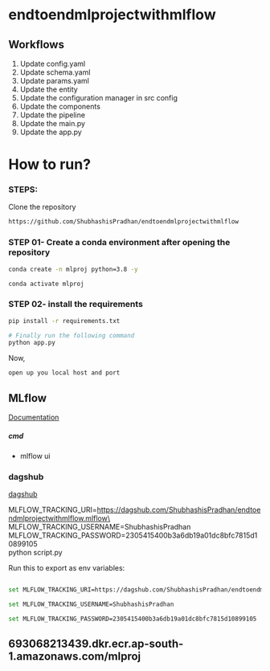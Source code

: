 # endtoendmlprojectwithmlflow


## Workflows

1. Update config.yaml
2. Update schema.yaml
3. Update params.yaml
4. Update the entity
5. Update the configuration manager in src config
6. Update the components
7. Update the pipeline 
8. Update the main.py
9. Update the app.py



# How to run?
### STEPS:

Clone the repository

```bash
https://github.com/ShubhashisPradhan/endtoendmlprojectwithmlflow
```
### STEP 01- Create a conda environment after opening the repository

```bash
conda create -n mlproj python=3.8 -y
```

```bash
conda activate mlproj
```


### STEP 02- install the requirements
```bash
pip install -r requirements.txt
```


```bash
# Finally run the following command
python app.py
```

Now,
```bash
open up you local host and port
```



## MLflow

[Documentation](https://mlflow.org/docs/latest/index.html)


##### cmd
- mlflow ui

### dagshub
[dagshub](https://dagshub.com/)

MLFLOW_TRACKING_URI=https://dagshub.com/ShubhashisPradhan/endtoendmlprojectwithmlflow.mlflow\
MLFLOW_TRACKING_USERNAME=ShubhashisPradhan \
MLFLOW_TRACKING_PASSWORD=2305415400b3a6db19a01dc8bfc7815d10899105 \
python script.py

Run this to export as env variables:

```bash

set MLFLOW_TRACKING_URI=https://dagshub.com/ShubhashisPradhan/endtoendmlprojectwithmlflow.mlflow

set MLFLOW_TRACKING_USERNAME=ShubhashisPradhan

set MLFLOW_TRACKING_PASSWORD=2305415400b3a6db19a01dc8bfc7815d10899105

```

## 693068213439.dkr.ecr.ap-south-1.amazonaws.com/mlproj